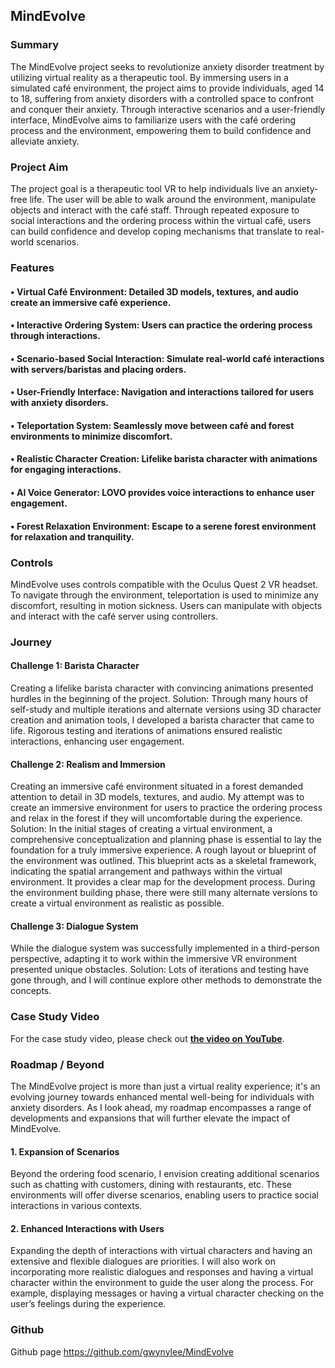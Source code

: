 ## MindEvolve
### Summary
The MindEvolve project seeks to revolutionize anxiety disorder treatment by utilizing virtual reality as a therapeutic tool. By immersing users in a simulated café environment, the project aims to provide individuals, aged 14 to 18, suffering from anxiety disorders with a controlled space to confront and conquer their anxiety. Through interactive scenarios and a user-friendly interface, MindEvolve aims to familiarize users with the café ordering process and the environment, empowering them to build confidence and alleviate anxiety. 
### Project Aim
The project goal is a therapeutic tool VR to help individuals live an anxiety-free life. The user will be able to walk around the environment, manipulate objects and interact with the café staff. Through repeated exposure to social interactions and the ordering process within the virtual café, users can build confidence and develop coping mechanisms that translate to real-world scenarios.
### Features
#### •	Virtual Café Environment: Detailed 3D models, textures, and audio create an immersive café experience.
#### •	Interactive Ordering System: Users can practice the ordering process through interactions.
#### •	Scenario-based Social Interaction: Simulate real-world café interactions with servers/baristas and placing orders.
#### •	User-Friendly Interface: Navigation and interactions tailored for users with anxiety disorders.
#### •	Teleportation System: Seamlessly move between café and forest environments to minimize discomfort.
#### •	Realistic Character Creation: Lifelike barista character with animations for engaging interactions.
#### •	AI Voice Generator: LOVO provides voice interactions to enhance user engagement.
#### •	Forest Relaxation Environment: Escape to a serene forest environment for relaxation and tranquility.
### Controls
MindEvolve uses controls compatible with the Oculus Quest 2 VR headset. To navigate through the environment, teleportation is used to minimize any discomfort, resulting in motion sickness. Users can manipulate with objects and interact with the café server using controllers.
### Journey
#### Challenge 1: Barista Character
Creating a lifelike barista character with convincing animations presented hurdles in the beginning of the project.
Solution: Through many hours of self-study and multiple iterations and alternate versions using 3D character creation and animation tools, I developed a barista character that came to life. Rigorous testing and iterations of animations ensured realistic interactions, enhancing user engagement.
#### Challenge 2: Realism and Immersion
Creating an immersive café environment situated in a forest demanded attention to detail in 3D models, textures, and audio. My attempt was to create an immersive environment for users to practice the ordering process and relax in the forest if they will uncomfortable during the experience.
Solution: In the initial stages of creating a virtual environment, a comprehensive conceptualization and planning phase is essential to lay the foundation for a truly immersive experience. A rough layout or blueprint of the environment was outlined. This blueprint acts as a skeletal framework, indicating the spatial arrangement and pathways within the virtual environment. It provides a clear map for the development process. During the environment building phase, there were still many alternate versions to create a virtual environment as realistic as possible.
#### Challenge 3: Dialogue System
While the dialogue system was successfully implemented in a third-person perspective, adapting it to work within the immersive VR environment presented unique obstacles.
Solution: Lots of iterations and testing have gone through, and I will continue explore other methods to demonstrate the concepts. 
### Case Study Video
For the case study video, please check out [**the video on YouTube**](https://youtu.be/EUk3Ps1mcvA).

### Roadmap / Beyond 
The MindEvolve project is more than just a virtual reality experience; it's an evolving journey towards enhanced mental well-being for individuals with anxiety disorders. As I look ahead, my roadmap encompasses a range of developments and expansions that will further elevate the impact of MindEvolve.

#### 1. Expansion of Scenarios
Beyond the ordering food scenario, I envision creating additional scenarios such as chatting with customers, dining with restaurants, etc. These environments will offer diverse scenarios, enabling users to practice social interactions in various contexts.
#### 2. Enhanced Interactions with Users
Expanding the depth of interactions with virtual characters and having an extensive and flexible dialogues are priorities. I will also work on incorporating more realistic dialogues and responses and having a virtual character within the environment to guide the user along the process. For example, displaying messages or having a virtual character checking on the user’s feelings during the experience.

### Github
Github page https://github.com/gwynylee/MindEvolve
